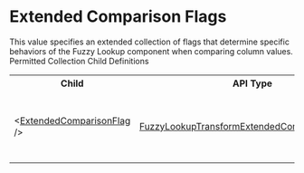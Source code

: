 # Extended Comparison Flags

<div class="LanguageSummary"><div class ="SummaryItem">This value specifies an extended collection of flags that determine specific behaviors of the Fuzzy Lookup component when comparing column values.</div></div><div class="SchemaBindingGroup"><div class="SchemaBindingGroupHeader">Permitted Collection Child Definitions</div><table id="SchemaBindingList" class="SchemaBindingList"><tbody><tr><th class="SchemaBindingNameColumnHeader">Child</th><th class="SchemaBindingTypeColumnHeader">API Type</th><th class="SchemaBindingSummaryColumnHeader">Description</th></tr><tr class="cd0"><td class="SchemaBindingName"><span class="punc">&lt;</span><a href=Varigence.Languages.Biml.FuzzyLookupTransformExtendedComparisonOptions.html">ExtendedComparisonFlag</a><span class="punc"> /&gt;</span></td><td class="SchemaBindingType"><a href="../api-reference/Varigence.Languages.Biml.FuzzyLookupTransformExtendedComparisonOptions.html">FuzzyLookupTransformExtendedComparisonOptions</a></td><td class="SchemaBindingSummary">The FuzzyLookupTransformExtendedComparisonOptions enumeration provides options for advanced string mapping transformations.  This is a flags enumeration so that multiple options can be simultaneously selected.</td></tr></tbody></table></div>